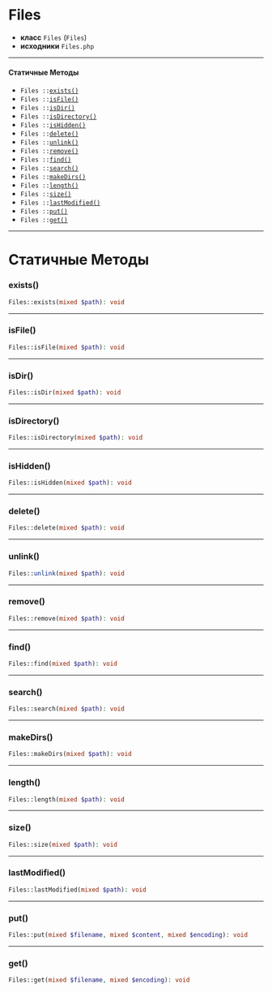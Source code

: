 # Files

- **класс** `Files` (`Files`)
- **исходники** `Files.php`

---

#### Статичные Методы

- `Files ::`[`exists()`](#method-exists)
- `Files ::`[`isFile()`](#method-isfile)
- `Files ::`[`isDir()`](#method-isdir)
- `Files ::`[`isDirectory()`](#method-isdirectory)
- `Files ::`[`isHidden()`](#method-ishidden)
- `Files ::`[`delete()`](#method-delete)
- `Files ::`[`unlink()`](#method-unlink)
- `Files ::`[`remove()`](#method-remove)
- `Files ::`[`find()`](#method-find)
- `Files ::`[`search()`](#method-search)
- `Files ::`[`makeDirs()`](#method-makedirs)
- `Files ::`[`length()`](#method-length)
- `Files ::`[`size()`](#method-size)
- `Files ::`[`lastModified()`](#method-lastmodified)
- `Files ::`[`put()`](#method-put)
- `Files ::`[`get()`](#method-get)

---
# Статичные Методы

<a name="method-exists"></a>

### exists()
```php
Files::exists(mixed $path): void
```

---

<a name="method-isfile"></a>

### isFile()
```php
Files::isFile(mixed $path): void
```

---

<a name="method-isdir"></a>

### isDir()
```php
Files::isDir(mixed $path): void
```

---

<a name="method-isdirectory"></a>

### isDirectory()
```php
Files::isDirectory(mixed $path): void
```

---

<a name="method-ishidden"></a>

### isHidden()
```php
Files::isHidden(mixed $path): void
```

---

<a name="method-delete"></a>

### delete()
```php
Files::delete(mixed $path): void
```

---

<a name="method-unlink"></a>

### unlink()
```php
Files::unlink(mixed $path): void
```

---

<a name="method-remove"></a>

### remove()
```php
Files::remove(mixed $path): void
```

---

<a name="method-find"></a>

### find()
```php
Files::find(mixed $path): void
```

---

<a name="method-search"></a>

### search()
```php
Files::search(mixed $path): void
```

---

<a name="method-makedirs"></a>

### makeDirs()
```php
Files::makeDirs(mixed $path): void
```

---

<a name="method-length"></a>

### length()
```php
Files::length(mixed $path): void
```

---

<a name="method-size"></a>

### size()
```php
Files::size(mixed $path): void
```

---

<a name="method-lastmodified"></a>

### lastModified()
```php
Files::lastModified(mixed $path): void
```

---

<a name="method-put"></a>

### put()
```php
Files::put(mixed $filename, mixed $content, mixed $encoding): void
```

---

<a name="method-get"></a>

### get()
```php
Files::get(mixed $filename, mixed $encoding): void
```